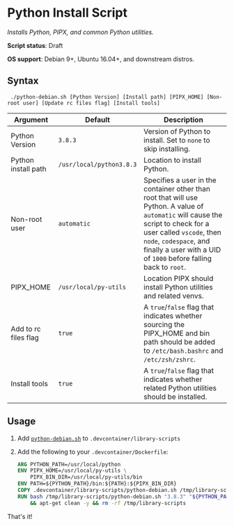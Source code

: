 # Python Install Script

*Installs Python, PIPX, and common Python utilities.*

**Script status**: Draft

**OS support**: Debian 9+, Ubuntu 16.04+, and downstream distros.

## Syntax

```text
 ./python-debian.sh [Python Version] [Install path] [PIPX_HOME] [Non-root user] [Update rc files flag] [Install tools]
```

|Argument|Default|Description|
|--------|-------|-----------|
|Python Version|`3.8.3`| Version of Python to install. Set to `none` to skip installing. |
|Python install path|`/usr/local/python3.8.3`| Location to install Python. |
|Non-root user|`automatic`| Specifies a user in the container other than root that will use Python. A value of `automatic` will cause the script to check for a user called `vscode`, then `node`, `codespace`, and finally a user with a UID of `1000` before falling back to `root`. |
|PIPX_HOME|`/usr/local/py-utils`| Location PIPX should install Python utilities and related venvs. |
| Add to rc files flag | `true` | A `true`/`false` flag that indicates whether sourcing the PIPX_HOME and bin path should be added to `/etc/bash.bashrc` and `/etc/zsh/zshrc`. |
|Install tools | `true` | A `true`/`false` flag that indicates whether related Python utilities should be installed. |

## Usage

1. Add [`python-debian.sh`](../python-debian.sh) to `.devcontainer/library-scripts`

2. Add the following to your `.devcontainer/Dockerfile`:

    ```Dockerfile
    ARG PYTHON_PATH=/usr/local/python
    ENV PIPX_HOME=/usr/local/py-utils \
        PIPX_BIN_DIR=/usr/local/py-utils/bin
    ENV PATH=${PYTHON_PATH}/bin:${PATH}:${PIPX_BIN_DIR}
    COPY .devcontainer/library-scripts/python-debian.sh /tmp/library-scripts/
    RUN bash /tmp/library-scripts/python-debian.sh "3.8.3" "${PYTHON_PATH}" "${PIPX_HOME}" \
        && apt-get clean -y && rm -rf /tmp/library-scripts
    ```

That's it!
